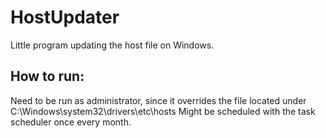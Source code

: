 # HostUpdater
Little program updating the host file on Windows.

## How to run:

Need to be run as administrator, since it overrides the file located under C:\Windows\system32\drivers\etc\hosts
Might be scheduled with the task scheduler once every month.
